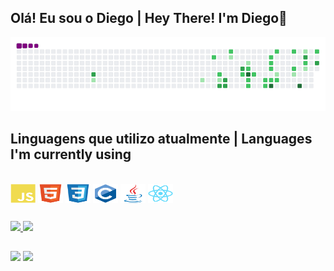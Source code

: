 ## Olá! Eu sou o Diego | Hey There! I'm Diego👋

![snake gif](https://github.com/DiegoNoxe/DiegoNoxe/blob/output/github-contribution-grid-snake.gif)

<h2> Linguagens que utilizo atualmente | Languages I'm currently using</h2>
<div style="display: inline_block"><br>
  <img align="center" alt="Diego-Js" height="30" width="40" src="https://raw.githubusercontent.com/devicons/devicon/master/icons/javascript/javascript-plain.svg">
  <img align="center" alt="Diego-HTML" height="30" width="40" src="https://raw.githubusercontent.com/devicons/devicon/master/icons/html5/html5-original.svg">
  <img align="center" alt="Diego-CSS" height="30" width="40" src="https://raw.githubusercontent.com/devicons/devicon/master/icons/css3/css3-original.svg">
  <img align="center" alt="Diego-C" height="30" width="40" src="https://raw.githubusercontent.com/devicons/devicon/master/icons/c/c-original.svg">
  <img align="center" alt="Diego-Java" height="30" width="40" src="https://raw.githubusercontent.com/devicons/devicon/master/icons/java/java-original.svg">
  <img align="center" alt="Diego-Java" height="30" width="40" src="https://raw.githubusercontent.com/devicons/devicon/master/icons/react/react-original.svg">
</div>

  ##
  
 <div>
  <a href="https://github.com/DiegoNoxe">
  <img height="180em" src="https://github-readme-stats.vercel.app/api?username=DiegoNoxe&show_icons=true&theme=dracula&include_all_commits=true&count_private=true"/>
  <img height="180em" src="https://github-readme-stats.vercel.app/api/top-langs/?username=DiegoNoxe&layout=compact&langs_count=16&theme=dracula"/>
</div>

  ##

<div> 
  <a href = "mailto:diegofla10@outlook.com"><img src="https://img.shields.io/badge/-Gmail-%23333?style=for-the-badge&logo=gmail&logoColor=white" target="_blank"></a>
  <a href="https://www.linkedin.com/public-profile/settings?lipi=urn%3Ali%3Apage%3Ad_flagship3_profile_self_edit_contact-info%3BH3CNOqs%2FRU2%2BY7qMyxztnw%3D%3D" target="_blank"><img src="https://img.shields.io/badge/-LinkedIn-%230077B5?style=for-the-badge&logo=linkedin&logoColor=white" target="_blank"></a> 
  
</div>
